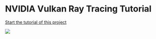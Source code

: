 ﻿# NVIDIA Vulkan Ray Tracing Tutorial

[Start the tutorial of this project](https://nvpro-samples.github.io/vk_raytracing_tutorial/vkrt_tuto_animation.md.htm)

![](../docs/Images/animation2.gif)